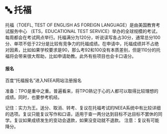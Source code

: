 # 🔤 托福

&#x20;   托福（TOEFL, TEST OF ENGLISH AS FOREIGN LANGUAGE）是由美国教育考试服务中心 （ETS，EDUCATIONAL TEST SERVICE）举办的全球规模的考试，每周都会在考试网点举行。托福满分为120分，听说读写各占30分，通常总分100分、单项不低于22分是比较有竞争力的托福成绩。在申请中，托福成绩并不占绝对因素，比如如果学校要求是90，那么考92和100没有本质差别，但是110分的托福将会带来很大帮助，比如申请助教。此外有些项目也会卡口语分。

#### 报名

百度“托福报名”进入NEEA网站注册报名

准备：TPO是重中之重。普遍看来，将TPO熟记于心的人都可以取得比较理想的成绩。同时，也要参考机经。

记住：实力为王。送分、取消、转考、复议在托福考试的NEEA系统中有比较详细的选项。复议只能复议写作和口语，适用于查一两分达到目标不达目标不罢休的同学。复议如果成绩发生的变动会退款，如果没变动就不退款。 注意：复议有可能降分。
